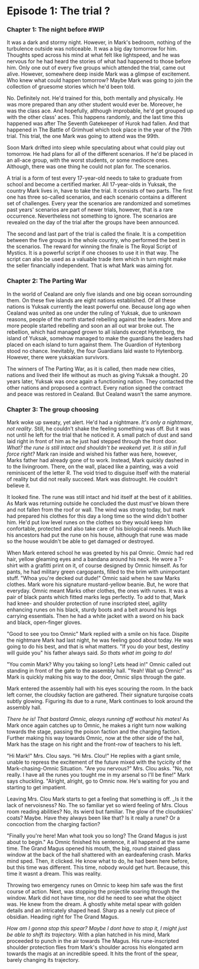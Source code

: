 # Episode 1: The trial ?

### Chapter 1: The night before #WIP
It was a dark and stormy night. However, in Mark's bedroom, nothing of the turbulence outside was noticeable. It was a big day tomorrow for him. Thoughts sped across his mind at what felt like lightspeed, and he was nervous for he had heard the stories of what had happened to those before him. Only one out of every five groups which attended the trial, came out alive. However, somewhere deep inside Mark was a glimpse of excitement. Who knew what could happen tomorrow? Maybe Mark was going to join the collection of gruesome stories which he'd been told.

No. Definitely not. He'd trained for this, both mentally and physically. He was more prepared than any other student would ever be. Moreover, he was the class ace. And hopefully, although improbable, he'd get grouped up with the other class' aces. This happens randomly, and the last time this happened was after The Seventh Gatekeeper of Hurok had fallen. And that happened in The Battle of Grimhuel which took place in the year of the 79th trial. This trial, the one Mark was going to attend was the 99th.

Soon Mark drifted into sleep while speculating about what could play out tomorrow. He had plans for all of the different scenarios. If he'd be placed in an all-ace group, with the worst students, or some mediocre ones. Although, there was one thing he could not plan for. The scenarios.

A trial is a form of test every 17-year-old needs to take to graduate from school and become a certified marker. All 17-year-olds in Yuksak, the country Mark lives in, have to take the trial. It consists of two parts. The first one has three so-called scenarios, and each scenario contains a different set of challenges. Every year the scenarios are randomized and sometimes past years' scenarios are part of newer trials, however, that is a rare occurrence. Nevertheless not something to ignore. The scenarios are revealed on the day of the trial after the groups have been announced. 

The second and last part of the trial is called the finale. It is a competition between the five groups in the whole country, who performed the best in the scenarios. The reward for winning the finale is The Royal Script of Mystics. It is a powerful script if one chooses to use it in that way. The script can also be used as a valuable trade item which in turn might make the seller financially independent. That is what Mark was aiming for.

### Chapter 2: The Parting War
In the world of Cealand are only five islands and one big ocean sorrounding them. On these five islands are eight nations established. Of all these nations is Yuksak currently the least powerful one. Because long ago when Cealand was united as one under the ruling of Yuksak, due to unknown reasons, people of the north started rebelling against the leaders. More and more people started rebelling and soon an all out war broke out. The rebellion, which had managed grown to all islands except Hytenborg, the island of Yuksak, somehow managed to make the guardians the leaders had placed on each island to turn against them. The Guardion of Hytenborg stood no chance. Inevitably, the four Guardians laid waste to Hytenborg. However, there were yuksakian survivors.

The winners of The Parting War, as it is called, then made new cities, nations and lived their life without as much as giving Yuksak a thought. 20 years later, Yuksak was once again a functioning nation. They contacted the other nations and proposed a contract. Every nation signed the contract and peace was restored in Cealand. But Cealand wasn't the same anymore.

### Chapter 3: The group choosing
Mark woke up sweaty, yet alert. He'd had a nightmare. *It's only a nightmare, not reality*. Still, he couldn't shake the feeling something was off. But it was not until he left for the trial that he noticed it. A small patch of dust and sand laid right in front of him as he just had stepped through the front door. _What? the rune is still intact and shouldn't be weakend yet. It is still in full force right?_ Mark ran inside and wished his father was here, however, Marks father had already gone of to work. Instead, Mark quickly dashed in to the livingroom. There, on the wall, placed like a painting, was a void reminiscent of the letter R. The void tried to disguise itself with the material of reality but did not really succeed. Mark was distrought. He couldn't believe it. 

It looked fine. The rune was still intact and hid itself at the best of it abilities. As Mark was returning outside he concluded the dust must've blown there and not fallen from the roof or wall. The wind was strong today, but mark had prepared his clothes for this day a long time so the wind didn't bother him. He'd put low level runes on the clothes so they would keep him confortable, protected and also take care of his biological needs. Much like his ancestors had put the rune on his house, although that rune was made so the house wouldn't be able to get damaged or destroyed. 

When Mark entered school he was greeted by his pal Omnic. Omnic had red hair, yellow gleaming eyes and a bandana around his neck. He wore a T-shirt with a grafitti print on it, of course designed by Omnic himself. As for pants, he had military green cargopants, filled to the brim with unimportant stuff. "Whoa you're decked out dude!" Omnic said when he saw Marks clothes. Mark wore his signature mustard-yellow beanie. But, he wore that everyday. Omnic meant Marks other clothes, the ones with runes. It was a pair of black pants which fitted marks legs perfectly. To add to that, Mark had knee- and shoulder protection of rune inscripted steel, agility enhancing runes on his black, sturdy boots and a belt around his legs carrying essentials. Then he had a white jacket with a sword on his back and black, open-finger gloves.

"Good to see you too Omnic" Mark replied with a smile on his face. Dispite the nightmare Mark had last night, he was feeling good about today. He was going to do his best, and that is what matters. "If you do your best, destiny will guide you" his father always said. _So thats what im going to do!_

"You comin Mark? Why you taking so long? Lets head in!" Omnic called out standing in front of the gate to the assembly hall. "Yeah! Wait up Omnic!" as Mark is quickly making his way to the door, Omnic slips through the gate. 

Mark entered the assembly hall with his eyes scouring the room. In the back left corner, the cloudsky faction are gathered. Their signature turqoise coats subtly glowing. Figuring its due to a rune, Mark continues to look around the assembly hall.

_There he is! That bastard Omnic, aleays running off wothout his mates!_ As Mark once again catches up to Omnic, he makes a right turn now walking towards the stage, passing the poison faction and the charging faction. Further making his way towards Omnic, now at the other side of the hall, Mark has the stage on his right and the front-row of teachers to his left. 

"Hi Mark!" Mrs. Clou says. "Hi Mrs. Clou!" He replies with a giant smile, unable to repress the excitement of the future mixed with the tycicity of the Mark-chasing-Omnic Situation. "Are you nervous?" Mrs. Clou asks. "No, not really. I have all the runes you tought me in my arsenal so I'll be fine!" Mark says chuckling. "Alright, alright, go to Omnic now. He's waiting for you and starting to get impatient. 

Leaving Mrs. Clou Mark starts to get a feeling that something is off. _Is it the lack of nervoisness? No. The so familiar yet so wierd feeling of Mrs. Clous room reading abilities? No, its wierd but familiar. The glow of the cloudskies' coats? Maybe. Have they always been like that? Is it really a rune? Or a concoction from the charging faction?

"Finally you're here! Man what took you so long? The Grand Magus is just about to begin." As Omnic finished his sentence, it all happend at the same time. The Grand Magus opened his mouth, the big, round stained glass window at the back of the hall shattered with an eardeafening crash. Marks mind sped. Then, it clicked. He know what to do, he had been here before, but this time was different. This time, nobody would get hurt. Because, this time it wasnt a dream. This was reality.

Throwing two emergency runes on Omnic to keep him safe was the first course of action. Next, was stopping the projectile soaring through the window. Mark did not have time, nor did he need to see what the object was. He knew from the dream. A ghostly white metal spear with golden details and an intricately shaped head. Sharp as a newly cut piece of obsidian. Heading right for The Grand Magus.

_How am I gonna stop this spear? Maybe I dont have to stop it, I might just be able to shift its trajectory._ With a plan hatched in his mind, Mark proceeded to punch in the air towards The Magus. His rune-inscripted shoulder protection flies from Mark's shoulder across his elongated arm towards the magis at an incredible speed. It hits the front of the spear, barely changing its trajectory. 
